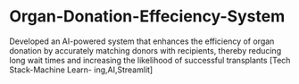 # Organ-Donation-Effeciency-System
Developed an AI-powered system that enhances
the efficiency of organ donation by accurately matching donors with recipients, thereby reducing
long wait times and increasing the likelihood of successful transplants [Tech Stack-Machine Learn-
ing,AI,Streamlit]


